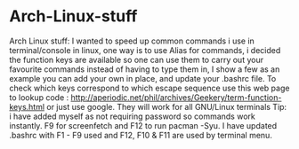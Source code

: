 # Arch-Linux-stuff
Arch Linux stuff: 
I wanted to speed up common commands i use in terminal/console in linux, one way is to use Alias for commands, i decided the function keys are available so one can use them to carry out your favourite commands instead of having to type them in, I show a few as an example you can add your own in place, and update your .bashrc file. 
To check which keys correspond to which escape sequence use this web page to lookup code : http://aperiodic.net/phil/archives/Geekery/term-function-keys.html or just use google.
They will work for all GNU/Linux terminals
Tip: i have added myself as not requiring password so commands work instantly. F9 for screenfetch and F12 to run pacman -Syu.
I have updated .bashrc with F1 - F9 used and F12, F10 & F11 are used by terminal menu.
